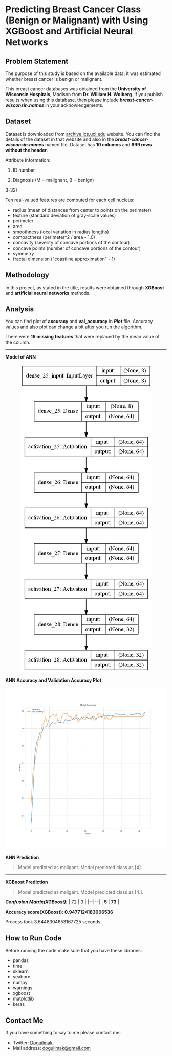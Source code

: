 

# Predicting Breast Cancer Class (Benign or Malignant) with Using XGBoost and Artificial Neural Networks 


## Problem Statement

The purpose of this study is based on the available data, it was estimated whether breast cancer is benign or malignant. 

This breast cancer databases was obtained from the **University of Wisconsin
   Hospitals**, Madison from **Dr. William H. Wolberg**.  If you publish results
   when using this database, then please include ***breast-cancer-wisconsin.names*** in your
   acknowledgements.

## Dataset

Dataset is downloaded from [archive.ics.uci.edu](https://archive.ics.uci.edu/ml/datasets/breast+cancer+wisconsin+(diagnostic)) website. You can find the details of the dataset in that website and also in the ***breast-cancer-wisconsin.names*** named file. Dataset has **10 columns** and **699 rows without the header**.

Attribute Information:

1) ID number

2) Diagnosis (M = malignant, B = benign)

3-32)

Ten real-valued features are computed for each cell nucleus:

 - radius (mean of distances from center to points on the perimeter)
 - texture (standard deviation of gray-scale values)
 - perimeter
 - area
 - smoothness (local variation in radius lengths)
 - compactness (perimeter^2 / area - 1.0)
 - concavity (severity of concave portions of the contour)
 - concave points (number of concave portions of the contour)
 - symmetry
 - fractal dimension ("coastline approximation" - 1)

## Methodology

In this project, as stated in the title, results were obtained through **XGBoost** and **artificial neural networks** methods. 

## Analysis

You can find plot of **accuracy** and **val_accuracy** in ***Plot*** file. Accuracy values and also plot can change a bit after you run the algorithm.

There were **16 missing features** that were replaced by the mean value of the column.

---

**Model of ANN**

<p align="center">
    <img src="Plots/binary_input_and_output_model.png"> 
</p>

**ANN Accuracy and Validation Accuracy Plot**

![acc_val](Plots/acc_val.png)

**ANN Prediction**

> Model predicted as maligant. 
Model predicted class as [4].

---

**XGBoost Prediction**

> Model predicted as maligant. 
> Model predicted class as [4.].

***Confusion Matrix(XGBoost):***
| 72 | 3 |
|--|--|
| **5** | **73** |

**Accuracy score(XGBoost): 0.9477124183006536**

Process took 3.6448304653167725 seconds.

## How to Run Code

Before running the code make sure that you have these libraries:

 - pandas 
 - time
 - sklearn
 - seaborn
 - numpy
 - warnings
 - xgboost
 - matplotlib
 - keras
    
## Contact Me

If you have something to say to me please contact me: 

 - Twitter: [Doguilmak](https://twitter.com/Doguilmak)
 - Mail address: doguilmak@gmail.com
 
